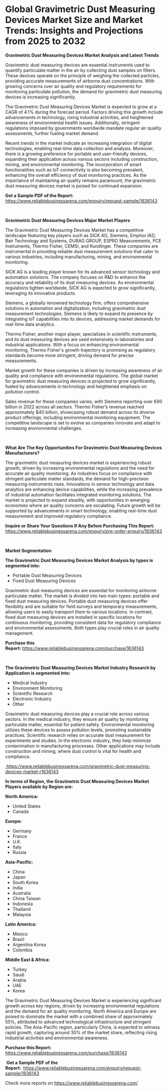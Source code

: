 <p><h1>Global Gravimetric Dust Measuring Devices Market Size and Market Trends: Insights and Projections from 2025 to 2032</h1></p><p><strong>Gravimetric Dust Measuring Devices Market Analysis and Latest Trends</strong></p>
<p><p>Gravimetric dust measuring devices are essential instruments used to quantify particulate matter in the air by collecting dust samples on filters. These devices operate on the principle of weighing the collected particles, providing accurate measurements of airborne dust concentrations. With growing concerns over air quality and regulatory requirements for monitoring particulate pollution, the demand for gravimetric dust measuring devices is increasing significantly.</p><p>The Gravimetric Dust Measuring Devices Market is expected to grow at a CAGR of 4.1% during the forecast period. Factors driving this growth include advancements in technology, rising industrial activities, and heightened awareness of environmental health issues. Additionally, stringent regulations imposed by governments worldwide mandate regular air quality assessments, further fueling market demand.</p><p>Recent trends in the market indicate an increasing integration of digital technologies, enabling real-time data collection and analysis. Moreover, there is a growing preference for portable and user-friendly devices, expanding their application across various sectors including construction, mining, and environmental monitoring. The incorporation of smart functionalities such as IoT connectivity is also becoming prevalent, enhancing the overall efficiency of dust monitoring practices. As the importance of maintaining air quality remains paramount, the gravimetric dust measuring devices market is poised for continued expansion.</p></p>
<p><strong>Get a Sample PDF of the Report:&nbsp;</strong> <a href="https://www.reliablebusinessarena.com/enquiry/request-sample/1636143?utm_campaign=2187&utm_medium=2&utm_source=Github&utm_content=ia&utm_term=23032025&utm_id=gravimetric-dust-measuring-devices">https://www.reliablebusinessarena.com/enquiry/request-sample/1636143</a></p>
<p>&nbsp;</p>
<p><strong>Gravimetric Dust Measuring Devices Major Market Players</strong></p>
<p><p>The Gravimetric Dust Measuring Devices Market has a competitive landscape featuring key players such as SICK AG, Siemens, Emphor IAD, Bair Technology and Systems, DURAG GROUP, ESPRO Measurements, PCE Instruments, Thermo Fisher, CEMSI, and Kundinger. These companies are instrumental in providing reliable dust measurement solutions that cater to various industries, including manufacturing, mining, and environmental monitoring.</p><p>SICK AG is a leading player known for its advanced sensor technology and automation solutions. The company focuses on R&D to enhance the accuracy and reliability of its dust measuring devices. As environmental regulations tighten worldwide, SICK AG is expected to grow significantly, leveraging its innovative products.</p><p>Siemens, a globally renowned technology firm, offers comprehensive solutions in automation and digitalization, including gravimetric dust measurement technologies. Siemens is likely to expand its presence by integrating IoT capabilities into its devices, addressing market demands for real-time data analytics.</p><p>Thermo Fisher, another major player, specializes in scientific instruments, and its dust measuring devices are used extensively in laboratories and industrial applications. With a focus on enhancing environmental monitoring, Thermo Fisher's growth trajectory is promising as regulatory standards become more stringent, driving demand for precise measurements.</p><p>Market growth for these companies is driven by increasing awareness of air quality and compliance with environmental regulations. The global market for gravimetric dust measuring devices is projected to grow significantly, fueled by advancements in technology and heightened emphasis on pollution control.</p><p>Sales revenue for these companies varies, with Siemens reporting over €60 billion in 2022 across all sectors. Thermo Fisher’s revenue reached approximately $40 billion, showcasing robust demand across its diverse product offerings, including environmental monitoring equipment. The competitive landscape is set to evolve as companies innovate and adapt to increasing environmental challenges.</p></p>
<p>&nbsp;</p>
<p><strong>What Are The Key Opportunities For Gravimetric Dust Measuring Devices Manufacturers?</strong></p>
<p><p>The gravimetric dust measuring devices market is experiencing robust growth, driven by increasing environmental regulations and the need for accurate air quality monitoring. As industries focus on compliance with stringent particulate matter standards, the demand for high-precision measuring instruments rises. Innovations in sensor technology and data analytics are enhancing device capabilities, while the increasing prevalence of industrial automation facilitates integrated monitoring solutions. The market is projected to expand steadily, with opportunities in emerging economies where air quality concerns are escalating. Future growth will be supported by advancements in smart technology, enabling real-time dust measurement and improved regulatory compliance.</p></p>
<p><strong>Inquire or Share Your Questions If Any Before Purchasing This Report:</strong> <a href="https://www.reliablebusinessarena.com/enquiry/pre-order-enquiry/1636143?utm_campaign=2187&utm_medium=2&utm_source=Github&utm_content=ia&utm_term=23032025&utm_id=gravimetric-dust-measuring-devices">https://www.reliablebusinessarena.com/enquiry/pre-order-enquiry/1636143</a></p>
<p>&nbsp;</p>
<p><strong>Market Segmentation</strong></p>
<p><strong>The Gravimetric Dust Measuring Devices Market Analysis by types is segmented into:</strong></p>
<p><ul><li>Portable Dust Measuring Devices</li><li>Fixed Dust Measuring Devices</li></ul></p>
<p><p>Gravimetric dust measuring devices are essential for monitoring airborne particulate matter. The market is divided into two main types: portable and fixed dust measuring devices. Portable dust measuring devices offer flexibility and are suitable for field surveys and temporary measurements, allowing users to easily transport them to various locations. In contrast, fixed dust measuring devices are installed in specific locations for continuous monitoring, providing consistent data for regulatory compliance and environmental assessments. Both types play crucial roles in air quality management.</p></p>
<p><strong>Purchase this Report:&nbsp;</strong><a href="https://www.reliablebusinessarena.com/purchase/1636143?utm_campaign=2187&utm_medium=2&utm_source=Github&utm_content=ia&utm_term=23032025&utm_id=gravimetric-dust-measuring-devices">https://www.reliablebusinessarena.com/purchase/1636143</a></p>
<p>&nbsp;</p>
<p><strong>The Gravimetric Dust Measuring Devices Market Industry Research by Application is segmented into:</strong></p>
<p><ul><li>Medical Industry</li><li>Environment Monitoring</li><li>Scientific Research</li><li>Electronic Industry</li><li>Other</li></ul></p>
<p><p>Gravimetric dust measuring devices play a crucial role across various sectors. In the medical industry, they ensure air quality by monitoring particulate matter, essential for patient safety. Environmental monitoring utilizes these devices to assess pollution levels, promoting sustainable practices. Scientific research relies on accurate dust measurement for experiments and studies. In the electronic industry, they help minimize contamination in manufacturing processes. Other applications may include construction and mining, where dust control is vital for health and compliance.</p></p>
<p><a href="https://www.reliablebusinessarena.com/gravimetric-dust-measuring-devices-market-r1636143?utm_campaign=2187&utm_medium=2&utm_source=Github&utm_content=ia&utm_term=23032025&utm_id=gravimetric-dust-measuring-devices">&nbsp;https://www.reliablebusinessarena.com/gravimetric-dust-measuring-devices-market-r1636143</a></p>
<p><strong>In terms of Region, the Gravimetric Dust Measuring Devices Market Players available by Region are:</strong></p>
<p>
    <p> <strong> North America: </strong>
        <ul>
            <li>United States</li>
            <li>Canada</li>
        </ul>
        </p> 
    <p> <strong> Europe: </strong>
        <ul>
            <li>Germany</li>
            <li>France</li>
            <li>U.K.</li>
            <li>Italy</li>
            <li>Russia</li>
        </ul>
        </p> 
    <p> <strong> Asia-Pacific: </strong>
        <ul>
            <li>China</li>
            <li>Japan</li>
            <li>South Korea</li>
            <li>India</li>
            <li>Australia</li>
            <li>China Taiwan</li>
            <li>Indonesia</li>
            <li>Thailand</li>
            <li>Malaysia</li>
        </ul>
        </p> 
    <p> <strong> Latin America: </strong>
        <ul>
            <li>Mexico</li>
            <li>Brazil</li>
            <li>Argentina Korea</li>
            <li>Colombia</li>
        </ul>
        </p> 
    <p> <strong> Middle East & Africa: </strong>
        <ul>
            <li>Turkey</li>
            <li>Saudi</li>
            <li>Arabia</li>
            <li>UAE</li>
            <li>Korea</li>
        </ul>
    </p>
    </p>
<p><p>The Gravimetric Dust Measuring Devices Market is experiencing significant growth across key regions, driven by increasing environmental regulations and the demand for air quality monitoring. North America and Europe are poised to dominate the market with a combined share of approximately 55%, attributed to advanced technological infrastructure and stringent policies. The Asia-Pacific region, particularly China, is expected to witness rapid growth, capturing around 30% of the market share, reflecting rising industrial activities and environmental awareness.</p></p>
<p><strong>Purchase this Report: </strong><a href="https://www.reliablebusinessarena.com/purchase/1636143?utm_campaign=2187&utm_medium=2&utm_source=Github&utm_content=ia&utm_term=23032025&utm_id=gravimetric-dust-measuring-devices">https://www.reliablebusinessarena.com/purchase/1636143</a></p>
<p>&nbsp;<strong>Get a Sample PDF of the Report:&nbsp;&nbsp;</strong><a href="https://www.reliablebusinessarena.com/enquiry/request-sample/1636143?utm_campaign=2187&utm_medium=2&utm_source=Github&utm_content=ia&utm_term=23032025&utm_id=gravimetric-dust-measuring-devices">https://www.reliablebusinessarena.com/enquiry/request-sample/1636143</a></p>
<p><strong></strong></p>
<p>Check more reports on <a href="https://www.reliablebusinessarena.com/?utm_campaign=2187&utm_medium=2&utm_source=Github&utm_content=ia&utm_term=23032025&utm_id=gravimetric-dust-measuring-devices">https://www.reliablebusinessarena.com/</a></p>